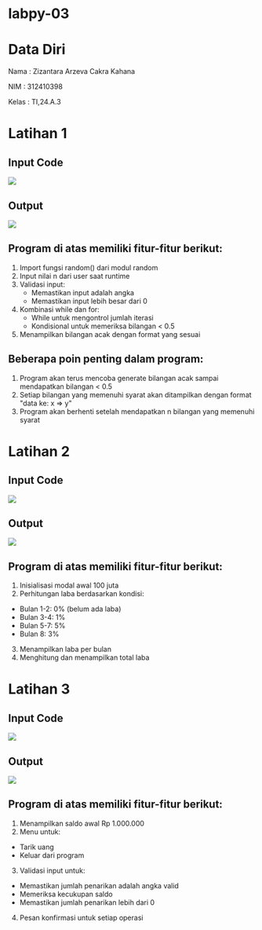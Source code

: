# labpy-03
# Data Diri

Nama : Zizantara Arzeva Cakra Kahana 

NIM : 312410398

Kelas : TI,24.A.3

# Latihan 1

## Input Code

<img src="input1.png">

## Output

<img src="output1.png">

## Program di atas memiliki fitur-fitur berikut:

1. Import fungsi random() dari modul random
2. Input nilai n dari user saat runtime
3. Validasi input:
    * Memastikan input adalah angka
    * Memastikan input lebih besar dari 0
4. Kombinasi while dan for:
    * While untuk mengontrol jumlah iterasi
    * Kondisional untuk memeriksa bilangan < 0.5
5. Menampilkan bilangan acak dengan format yang sesuai

## Beberapa poin penting dalam program:

1. Program akan terus mencoba generate bilangan acak sampai mendapatkan bilangan < 0.5
2. Setiap bilangan yang memenuhi syarat akan ditampilkan dengan format "data ke: x => y"
3. Program akan berhenti setelah mendapatkan n bilangan yang memenuhi syarat

# Latihan 2

## Input Code

<img src="input2.png">

## Output 

<img src="output2.png">

## Program di atas memiliki fitur-fitur berikut:

1. Inisialisasi modal awal 100 juta
2. Perhitungan laba berdasarkan kondisi:

* Bulan 1-2: 0% (belum ada laba)
* Bulan 3-4: 1%
* Bulan 5-7: 5%
* Bulan 8: 3%


3. Menampilkan laba per bulan
4. Menghitung dan menampilkan total laba

# Latihan 3

## Input Code

<img src="input3.png">

## Output 

<img src="output3.png">

## Program di atas memiliki fitur-fitur berikut:

1. Menampilkan saldo awal Rp 1.000.000
2. Menu untuk:

* Tarik uang
* Keluar dari program


3. Validasi input untuk:

* Memastikan jumlah penarikan adalah angka valid
* Memeriksa kecukupan saldo
* Memastikan jumlah penarikan lebih dari 0


4. Pesan konfirmasi untuk setiap operasi